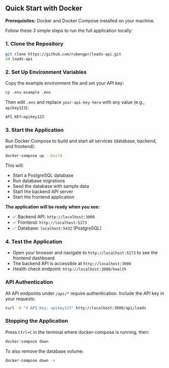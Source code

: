 ## Quick Start with Docker

**Prerequisites:** Docker and Docker Compose installed on your machine.

Follow these 3 simple steps to run the full application locally:

### 1. Clone the Repository

```bash
git clone https://github.com/rubengpr/loads-api.git
cd loads-api
```

### 2. Set Up Environment Variables

Copy the example environment file and set your API key:

```bash
cp .env.example .env
```

Then edit `.env` and replace `your-api-key-here` with any value (e.g., `apikey123`):

```bash
API_KEY=apikey123
```

### 3. Start the Application

Run Docker Compose to build and start all services (database, backend, and frontend):

```bash
docker-compose up --build
```

This will:

- Start a PostgreSQL database
- Run database migrations
- Seed the database with sample data
- Start the backend API server
- Start the frontend application

**The application will be ready when you see:**

- ✅ Backend API: `http://localhost:3000`
- ✅ Frontend: `http://localhost:5173`
- ✅ Database: `localhost:5432` (PostgreSQL)

### 4. Test the Application

- Open your browser and navigate to `http://localhost:5173` to see the frontend dashboard
- The backend API is accessible at `http://localhost:3000`
- Health check endpoint: `http://localhost:3000/health`

### API Authentication

All API endpoints under `/api/*` require authentication. Include the API key in your requests:

```bash
curl -H "X-API-Key: apikey123" http://localhost:3000/api/loads
```

### Stopping the Application

Press `Ctrl+C` in the terminal where docker-compose is running, then:

```bash
docker-compose down
```

To also remove the database volume:

```bash
docker-compose down -v
```
